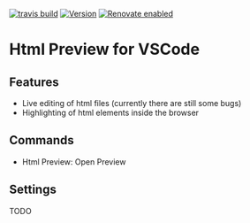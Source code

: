 [![travis build](https://img.shields.io/travis/com/SimonSiefke/vscode-html-preview.svg?style=flat-square)](https://travis-ci.com/SimonSiefke/vscode-html-preview) [![Version](https://vsmarketplacebadge.apphb.com/version/SimonSiefke.html-preview.svg)](https://marketplace.visualstudio.com/items?itemName=SimonSiefke.html-preview) [![Renovate enabled](https://img.shields.io/badge/renovate-enabled-brightgreen.svg)](https://renovatebot.com/)

# Html Preview for VSCode

<!-- TODO demo gif -->

## Features

- Live editing of html files (currently there are still some bugs)
- Highlighting of html elements inside the browser

## Commands

- Html Preview: Open Preview

## Settings

<!-- TODO settings -->

TODO

<!-- TODO bug: type <h1>a</h1>, select a , type b, $node is undefined -->

<!-- TODO use child process for efficiency -->
<!-- TODO implicit head body tbody tags -->

<!-- autoreload extension: nodemon --watch **/dist/** --exec node scripts/update-extension.js -->

<!-- TODO: bug
input:
<html>

<head>
  <title>Document</title>
  <style></style>
</head>

<body>

</body>

</html>


after <style> type enter enter up tab
error: prefixSum or nodeMap is invalid because node is not found
 -->

<!-- TODO support insertion of element via javascript, preview insertions can be done by referencing beforeid and afterid -->

<!-- TODO debug why live preview isn't working on chrome on mobile android -->
<!-- TODO automatically open browser -->
